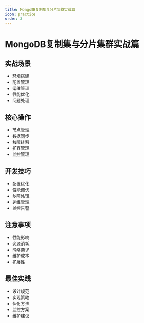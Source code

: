 ```yaml
---
title: MongoDB复制集与分片集群实战篇
icon: practice
order: 2
---
```


# MongoDB复制集与分片集群实战篇

## 实战场景
- 环境搭建
- 配置管理
- 运维管理
- 性能优化
- 问题处理

## 核心操作
- 节点管理
- 数据同步
- 故障转移
- 扩容管理
- 监控管理

## 开发技巧
- 配置优化
- 性能调优
- 故障处理
- 运维管理
- 监控告警

## 注意事项
- 性能影响
- 资源消耗
- 网络要求
- 维护成本
- 扩展性

## 最佳实践
- 设计规范
- 实现策略
- 优化方法
- 监控方案
- 维护建议
